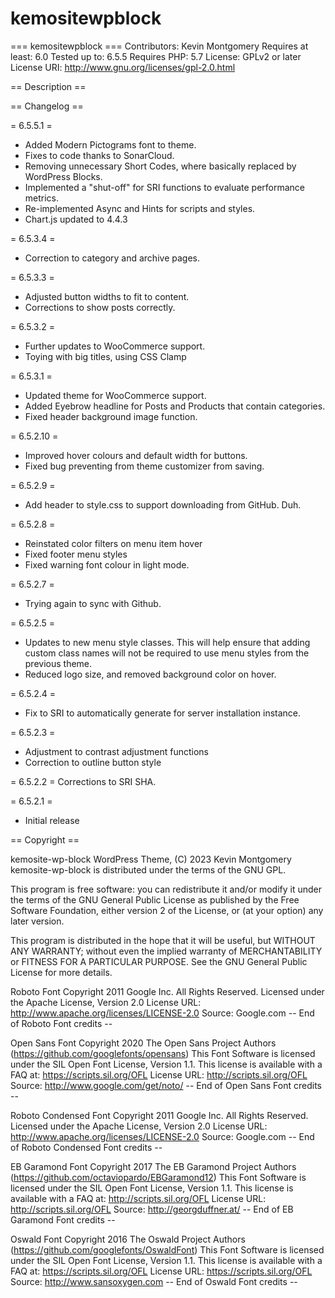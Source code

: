 # kemositewpblock

=== kemositewpblock ===
Contributors: Kevin Montgomery
Requires at least: 6.0
Tested up to: 6.5.5
Requires PHP: 5.7
License: GPLv2 or later
License URI: http://www.gnu.org/licenses/gpl-2.0.html

== Description ==



== Changelog ==

= 6.5.5.1 =
- Added Modern Pictograms font to theme.
- Fixes to code thanks to SonarCloud.
- Removing unnecessary Short Codes, where basically replaced by WordPress Blocks.
- Implemented a "shut-off" for SRI functions to evaluate performance metrics.
- Re-implemented Async and Hints for scripts and styles.
- Chart.js updated to 4.4.3

= 6.5.3.4 =
- Correction to category and archive pages.

= 6.5.3.3 =
- Adjusted button widths to fit to content.
- Corrections to show posts correctly.

= 6.5.3.2 =
- Further updates to WooCommerce support.
- Toying with big titles, using CSS Clamp

= 6.5.3.1 =
- Updated theme for WooCommerce support.
- Added Eyebrow headline for Posts and Products that contain categories.
- Fixed header background image function.

= 6.5.2.10 =
- Improved hover colours and default width for buttons.
- Fixed bug preventing from theme customizer from saving.

= 6.5.2.9 =
- Add header to style.css to support downloading from GitHub. Duh.

= 6.5.2.8 =
- Reinstated color filters on menu item hover
- Fixed footer menu styles
- Fixed warning font colour in light mode.

= 6.5.2.7 =
- Trying again to sync with Github.

= 6.5.2.5 =
- Updates to new menu style classes. This will help ensure that adding custom class names will not be required to use menu styles from the previous theme.
- Reduced logo size, and removed background color on hover.

= 6.5.2.4 =
- Fix to SRI to automatically generate for server installation instance.

= 6.5.2.3 =
- Adjustment to contrast adjustment functions
- Correction to outline button style

= 6.5.2.2 =
Corrections to SRI SHA.

= 6.5.2.1 =
* Initial release

== Copyright ==

kemosite-wp-block WordPress Theme, (C) 2023 Kevin Montgomery
kemosite-wp-block is distributed under the terms of the GNU GPL.

This program is free software: you can redistribute it and/or modify
it under the terms of the GNU General Public License as published by
the Free Software Foundation, either version 2 of the License, or
(at your option) any later version.

This program is distributed in the hope that it will be useful,
but WITHOUT ANY WARRANTY; without even the implied warranty of
MERCHANTABILITY or FITNESS FOR A PARTICULAR PURPOSE. See the
GNU General Public License for more details.

Roboto Font
Copyright 2011 Google Inc. All Rights Reserved. 
Licensed under the Apache License, Version 2.0 
License URL: http://www.apache.org/licenses/LICENSE-2.0 
Source: Google.com
-- End of Roboto Font credits --

Open Sans Font
Copyright 2020 The Open Sans Project Authors (https://github.com/googlefonts/opensans) 
This Font Software is licensed under the SIL Open Font License, Version 1.1. This license is available with a FAQ at: https://scripts.sil.org/OFL 
License URL: http://scripts.sil.org/OFL 
Source: http://www.google.com/get/noto/
-- End of Open Sans Font credits --

Roboto Condensed Font
Copyright 2011 Google Inc. All Rights Reserved. 
Licensed under the Apache License, Version 2.0 
License URL: http://www.apache.org/licenses/LICENSE-2.0 
Source: Google.com
-- End of Roboto Condensed Font credits --

EB Garamond Font
Copyright 2017 The EB Garamond Project Authors (https://github.com/octaviopardo/EBGaramond12) 
This Font Software is licensed under the SIL Open Font License, Version 1.1. This license is available with a FAQ at: http://scripts.sil.org/OFL 
License URL: http://scripts.sil.org/OFL 
Source: http://georgduffner.at/
-- End of EB Garamond Font credits --

Oswald Font
Copyright 2016 The Oswald Project Authors (https://github.com/googlefonts/OswaldFont) 
This Font Software is licensed under the SIL Open Font License, Version 1.1. This license is available with a FAQ at: https://scripts.sil.org/OFL 
License URL: https://scripts.sil.org/OFL 
Source: http://www.sansoxygen.com
-- End of Oswald Font credits --

